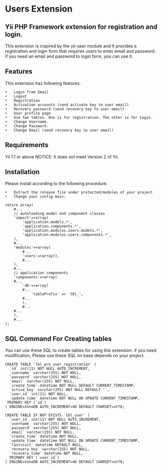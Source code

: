 # Users Extension

## Yii PHP Framework extension for registration and login.

This extension is inspired by the yii-user module and It provides a registration and login form that requires users to enter email and password. if you need an email and password to login form, you can use it.

## Features
This extension has following features.

	•	Login from Email
	•	Logout 
	•	Registration
	•	Activation accounts (send activate key to user email)
	•	Recovery password (send recovery key to user email)
	•	User profile page
	•	Use two tables. One is for registration. The other is for Login.
	•	Change Username. 
	•	Change Password.
	•	Change Email (send recovery key to user email)

## Requirements
Yii 1.1 or above 
NOTICE: It does not meet Version 2 of Yii.

## Installation
Please install according to the following procedure.

	•	Extract the release file under protected/modules of your project
	•	Change your config main:

```
return array(
    #...
    // autoloading model and component classes
    'import'=>array(
        'application.models.*',
        'application.components.*',
        'application.modules.users.models.*',
        'application.modules.users.components.*',
    ),
    #...
    'modules'=>array(
        #...
        'users'=>array(),
        #...
    ),
    #...
    // application components
    'components'=>array(
    #...
        'db'=>array(
        #...
            'tablePrefix' => 'tbl_',
        #...
        ),
        #...
    #...
    ),
    #...
);
```

## SQL Command For Creating tables 
You can use these SQL to create tables for using this extension.
if you need modification, Please use these SQL on base depends on your project.
```
CREATE TABLE `tbl_pre_user_registration` (
  `id` int(11) NOT NULL AUTO_INCREMENT,
  `username` varchar(255) NOT NULL,
  `password` varchar(255) NOT NULL,
  `email` varchar(255) NOT NULL,
  `create_time` datetime NOT NULL DEFAULT CURRENT_TIMESTAMP,
  `active_key` varchar(255) NOT NULL DEFAULT '',
  `user_id` int(11) NOT NULL,
  `update_time` datetime NOT NULL ON UPDATE CURRENT_TIMESTAMP,
 PRIMARY KEY (`id`)
) ENGINE=InnoDB AUTO_INCREMENT=40 DEFAULT CHARSET=utf8; 

CREATE TABLE IF NOT EXISTS `tbl_user` (
  `user_id` int(11) NOT NULL AUTO_INCREMENT,
  `username` varchar(255) NOT NULL,
  `password` varchar(255) NOT NULL,
  `email` varchar(255) NOT NULL,
  `create_time` datetime NOT NULL,
  `update_time` datetime NOT NULL ON UPDATE CURRENT_TIMESTAMP,
  `lastvisit` datetime DEFAULT NULL,
  `recovery_key` varchar(255) NOT NULL,
  `recovery_time` datetime NOT NULL,
  PRIMARY KEY (`user_id`)
) ENGINE=InnoDB AUTO_INCREMENT=40 DEFAULT CHARSET=utf8;
```
